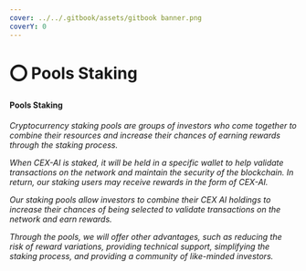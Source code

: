 ```yaml
---
cover: ../../.gitbook/assets/gitbook banner.png
coverY: 0
---
```


# ⭕ Pools Staking

#### Pools Staking

_Cryptocurrency staking pools are groups of investors who come together to combine their resources and increase their chances of earning rewards through the staking process._

_When CEX-AI is staked, it will be held in a specific wallet to help validate transactions on the network and maintain the security of the blockchain. In return, our staking users may receive rewards in the form of CEX-AI._

_Our staking pools allow investors to combine their CEX AI holdings to increase their chances of being selected to validate transactions on the network and earn rewards._

_Through the pools, we will offer other advantages, such as reducing the risk of reward variations, providing technical support, simplifying the staking process, and providing a community of like-minded investors._
